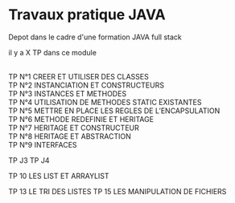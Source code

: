
<h1> Travaux pratique JAVA </h1>

<p>
Depot dans le cadre d'une formation JAVA full stack <br>

il y a X TP dans ce module<br>

<br>
TP N°1	CREER ET UTILISER DES CLASSES <br>
TP N°2	INSTANCIATION ET CONSTRUCTEURS <br>
TP N°3	INSTANCES ET METHODES <br>
TP N°4	UTILISATION DE METHODES STATIC EXISTANTES <br>
TP N°5	METTRE EN PLACE LES REGLES DE L’ENCAPSULATION <br>
TP N°6	METHODE REDEFINIE ET HERITAGE <br>
TP N°7	HERITAGE ET CONSTRUCTEUR <br>
TP N°8	HERITAGE ET ABSTRACTION <br>
TP N°9	INTERFACES <br>

TP J3 
TP J4

TP 10 LES LIST ET ARRAYLIST

TP 13 LE TRI DES LISTES
TP 15 LES MANIPULATION DE FICHIERS
</p>